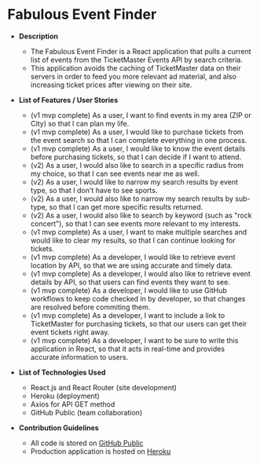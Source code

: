 # Fabulous Event Finder

- **Description**

  - The Fabulous Event Finder is a React application that pulls a current list of events from the TicketMaster Events API by search criteria.
  - This application avoids the caching of TicketMaster data on their servers in order to feed you more relevant ad material, and also increasing ticket prices after viewing on their site.

- **List of Features / User Stories**

  - (v1 mvp complete) As a user, I want to find events in my area (ZIP or City) so that I can plan my life.
  - (v1 mvp complete) As a user, I would like to purchase tickets from the event search so that I can complete everything in one process.
  - (v1 mvp complete) As a user, I would like to know the event details before purchasing tickets, so that I can decide if I want to attend.
  - (v2) As a user, I would also like to search in a specific radius from my choice, so that I can see events near me as well.
  - (v2) As a user, I would like to narrow my search results by event type, so that I don't have to see sports.
  - (v2) As a user, I would also like to narrow my search results by sub-type, so that I can get more specific results returned.
  - (v2) As a user, I would also like to search by keyword (such as "rock concert"), so that I can see events more relevant to my interests.
  - (v1 mvp complete) As a user, I want to make multiple searches and would like to clear my results, so that I can continue looking for tickets.
  - (v1 mvp complete) As a developer, I would like to retrieve event location by API, so that we are using accurate and timely data.
  - (v1 mvp complete) As a developer, I would also like to retrieve event details by API, so that users can find events they want to see.
  - (v1 mvp complete) As a developer, I would like to use GitHub workflows to keep code checked in by developer, so that changes are resolved before commiting them.
  - (v1 mvp complete) As a developer, I want to include a link to TicketMaster for purchasing tickets, so that our users can get their event tickets right away.
  - (v1 mvp complete) As a developer, I want to be sure to write this application in React, so that it acts in real-time and provides accurate information to users.

- **List of Technologies Used**

  - React.js and React Router (site development)
  - Heroku (deployment)
  - Axios for API GET method
  - GitHub Public (team collaboration)

- **Contribution Guidelines**
  - All code is stored on [GitHub Public](https://github.com/and3rn3t/project3)
  - Production application is hosted on [Heroku](https://fabulous-event-finder.herokuapp.com)
